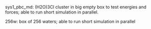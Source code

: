 sys1_pbc_md: (H2O)3Cl cluster in big empty box to test energies and
forces; able to run short simulation in parallel.

256w: box of 256 waters; able to run short simulation in parallel
